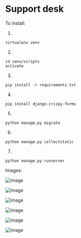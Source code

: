 # Support desk

To install:

1. 
```
virtualenv venv
```

2. 
```
cd venv/scripts
activate
```

3. 
```
pip install -r requirements.txt
```

4. 
```
pip install django-crispy-forms
```

5. 
```
python manage.py migrate
```

6. 
```
python manage.py collectstatic
```

7. 
```
python manage.py runserver
```


Images:

![image](https://user-images.githubusercontent.com/24492201/164975187-006f9db6-642b-4cbe-bb9d-8944039c3fac.png)

![image](https://user-images.githubusercontent.com/24492201/164975204-ccd40240-62d7-4e16-8fc6-632996e18575.png)

![image](https://user-images.githubusercontent.com/24492201/164975218-43b4f141-05db-4bec-969d-b7061d1d24f4.png)

![image](https://user-images.githubusercontent.com/24492201/164975226-846ebba4-bfd9-48a2-9262-c3dbe8ff6c26.png)

![image](https://user-images.githubusercontent.com/24492201/164975280-b889f413-d035-44bd-8463-7c581b17dc32.png)

![image](https://user-images.githubusercontent.com/24492201/164975294-e23d2737-8fc0-47ef-8e8c-2de115764577.png)
